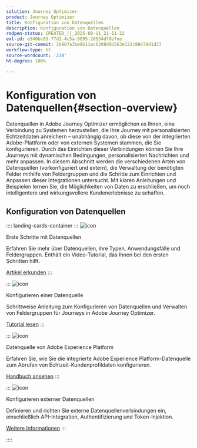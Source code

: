 ```yaml
---
solution: Journey Optimizer
product: Journey Optimizer
title: Konfiguration von Datenquellen
description: Konfiguration von Datenquellen
redpen-status: CREATED_||_2025-08-11_21-11-22
exl-id: e940bc83-77d2-4c5a-9895-20534d70e7ee
source-git-commit: 2b907a3be8b11ac6308d0b563e122c88478d1d37
workflow-type: ht
source-wordcount: '214'
ht-degree: 100%

---
```


# Konfiguration von Datenquellen{#section-overview}

Datenquellen in Adobe Journey Optimizer ermöglichen es Ihnen, eine Verbindung zu Systemen herzustellen, die Ihre Journey mit personalisierten Echtzeitdaten anreichern – unabhängig davon, ob diese von der integrierten Adobe-Plattform oder von externen Systemen stammen, die Sie konfigurieren. Durch das Einrichten dieser Verbindungen können Sie Ihre Journeys mit dynamischen Bedingungen, personalisierten Nachrichten und mehr anpassen. In diesem Abschnitt werden die verschiedenen Arten von Datenquellen (vorkonfiguriert und extern), die Verwaltung der benötigten Felder mithilfe von Feldergruppen und die Schritte zum Einrichten und Anpassen dieser Integrationen untersucht. Mit klaren Anleitungen und Beispielen lernen Sie, die Möglichkeiten von Daten zu erschließen, um noch intelligentere und wirkungsvollere Kundenerlebnisse zu schaffen.

## Konfiguration von Datenquellen

:::: landing-cards-container
:::
![icon](https://cdn.experienceleague.adobe.com/icons/circle-play.svg)

Erste Schritte mit Datenquellen

Erfahren Sie mehr über Datenquellen, ihre Typen, Anwendungsfälle und Feldergruppen. Enthält ein Video-Tutorial, das Ihnen bei den ersten Schritten hilft.

[Artikel erkunden](../using/datasource/about-data-sources.md)
:::

:::
![icon](https://cdn.experienceleague.adobe.com/icons/gear.svg?lang=de)

Konfigurieren einer Datenquelle

Schrittweise Anleitung zum Konfigurieren von Datenquellen und Verwalten von Feldergruppen für Journeys in Adobe Journey Optimizer.

[Tutorial lesen](../using/datasource/configure-data-sources.md)
:::

:::
![icon](https://cdn.experienceleague.adobe.com/icons/puzzle-piece.svg?lang=de)

Datenquelle von Adobe Experience Platform

Erfahren Sie, wie Sie die integrierte Adobe Experience Platform-Datenquelle zum Abrufen von Echtzeit-Kundenprofildaten konfigurieren.

[Handbuch ansehen](../using/datasource/adobe-experience-platform-data-source.md)
:::

:::
![icon](https://cdn.experienceleague.adobe.com/icons/code-branch.svg)

Konfigurieren externer Datenquellen

Definieren und richten Sie externe Datenquellenverbindungen ein, einschließlich API-Integration, Authentifizierung und Token-Injektion.

[Weitere Informationen](../using/datasource/external-data-sources.md)
:::

::::
